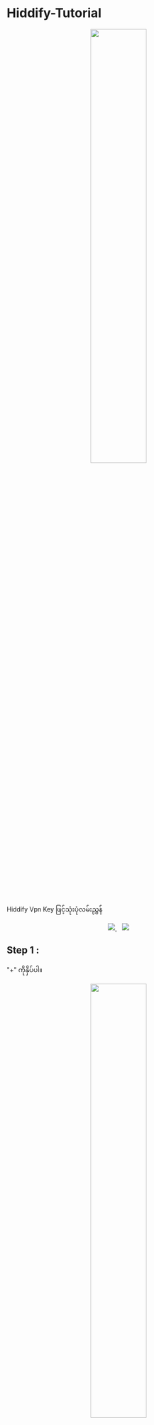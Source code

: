 # Hiddify-Tutorial

<p align="center">
  <img src="images/Header.jpg" width="50%">
</p>

Hiddify Vpn Key ဖြင့်သုံးပုံလမ်းညွှန်

<p align="center">
  <a href="https://t.me/Orgpgbot">
    <img src="https://img.shields.io/badge/%F0%9F%91%89%20V2ray%20Telegram%20Bot-0088cc?style=for-the-badge&logo=telegram&logoColor=white" />
  </a>
  &nbsp;&nbsp;
  <a href="https://t.me/Orgpg">
    <img src="https://img.shields.io/badge/%F0%9F%91%A8%20Bot%20Admin-0088cc?style=for-the-badge&logo=telegram&logoColor=white" />
  </a>
</p>

## Step 1 :
"+" ကိုနှိပ်ပါ။
<p align="center">
  <img src="images/Step1.jpg" width="50%">
</p>

## Step 2 :
Add From Clipboard ကိုနိပ့်ပါ။
<p align="center">
  <img src="images/Step2.jpg" width="50%">
</p>

## Step 3 :
"Allow Paste" ကိုနှိပ်ပါ။
<p align="center">
  <img src="images/Step3.jpg" width="50%">
</p>

## Step 4 :
Tap to Connect ဖြင့်ချိတ်ဆက်အသုံးပြုနိုင်ပါသည်။
<p align="center">
  <img src="images/Step4.jpg" width="50%">
</p>

## Step 5 :
Ulimited Gb & ဝယ်ယူထားသည့် Subscription Expire Date ။
<p align="center">
  <img src="images/Step5.jpg" width="50%">
</p>

## Step 6 :
Subscription > Scan & Update
<p align="center">
  <img src="images/Step6.jpg" width="50%">
</p>

## Step 7 :
Subscription > Scan & Update
<p align="center">
  <img src="images/Step7.jpg" width="50%">
</p>

## Telegram Bot :
ဝယ်ယူထားသည့် Subscription Key Usage များကို Telegram Bot နှင့်စစ်ဆေးလိုပါက Admin ဆီ မိမိ ID ပို့ပေးရန်လိုအပ်ပါသည်။

<p align="center">
  <img src="images/bot.jpg" width="50%">
</p>

<p align="center">
  <a href="https://t.me/Orgpgbot">
    <img src="https://img.shields.io/badge/%F0%9F%91%89%20V2ray%20Telegram%20Bot-0088cc?style=for-the-badge&logo=telegram&logoColor=white" />
  </a>
  &nbsp;&nbsp;
  <a href="https://t.me/Orgpg">
    <img src="https://img.shields.io/badge/%F0%9F%91%A8%20Bot%20Admin-0088cc?style=for-the-badge&logo=telegram&logoColor=white" />
  </a>
</p>
